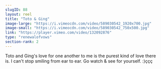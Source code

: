 ```yaml
---
slugID: 88 
layout: reel
title: "Toto & Ging"
image-large: "https://i.vimeocdn.com/video/589030542_1920x700.jpg"
image-small: "https://i.vimeocdn.com/video/589030542_750x500.jpg"
link: "https://player.vimeo.com/video/132092876"
type: "renewalofvows"
section-rank: 2
---
```

Toto and Ging's love for one another to me is the purest kind of love there is. I can't stop smiling from ear to ear.
Go watch & see for yourself. :)ççç